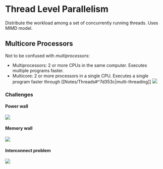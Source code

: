 # Thread Level Parallelism
Distribute the workload among a set of concurrently running threads. Uses MIMD model.
## Multicore Processors
Not to be confused with *multiprocessors*:
- Multiprocessors: 2 or more CPUs in the same computer. Executes multiple programs faster.
- Multicore: 2 or more processors in a single CPU. Executes a single program faster through [[Notes/Threads#^7d353c|multi-threading]]
![](https://i.imgur.com/fNXcCn7.png)
### Challenges
#### Power wall
![](https://i.imgur.com/qhjCvl6.png)
#### Memory wall
![](https://i.imgur.com/x8wuo0k.png)
#### Interconnect problem
![](https://i.imgur.com/DC9WD8x.png)

